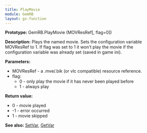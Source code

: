 ```yaml
---
title: PlayMovie
module: GemRB
layout: gs-function
---
```


**Prototype:** GemRB.PlayMovie (MOVResRef[, flag=0])

**Description:** Plays the named movie. Sets the configuration variable 
MOVResRef to 1. If flag was set to 1 it won't play the movie if the 
configuration variable was already set (saved in game ini).

**Parameters:**
  * MOVResRef - a .mve/.bik (or vlc compatible) resource reference.
  * flag:
      * 0 - only play the movie if it has never been played before
      * 1 - always play

**Return value:**
  * 0 - movie played
  * -1 - error occurred
  * 1 - movie skipped

**See also:** [SetVar](SetVar.md), [GetVar](GetVar.md)

